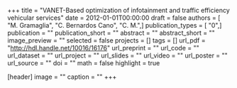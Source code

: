+++
title = "VANET-Based optimization of infotainment and traffic efficiency vehicular services"
date = 2012-01-01T00:00:00
draft = false
authors = [ "M. Gramaglia", "C. Bernardos Cano", "C. M.",]
publication_types = [ "0",]
publication = ""
publication_short = ""
abstract = ""
abstract_short = ""
image_preview = ""
selected = false
projects = []
tags = []
url_pdf = "http://hdl.handle.net/10016/16176"
url_preprint = ""
url_code = ""
url_dataset = ""
url_project = ""
url_slides = ""
url_video = ""
url_poster = ""
url_source = ""
doi = ""
math = false
highlight = true

[header]
image = ""
caption = ""
+++
